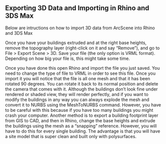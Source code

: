 ## Exporting 3D Data and Importing in Rhino and 3DS Max

Below are intructions on how to import 3D data from ArcScene into Rhino and 3DS Max

Once you have your buildings extruded and at the right base heights, remove the topography layer (right-click on it and say “Remove”), and go to File > Export Scene > 3D. Save your file (the only option is VRML format). Depending on how big your file is, this might take some time.

Once you have done this open Rhino and import the file you just saved. You need to change the type of file to VRML in order to see this file. Once you import it you will notice that the file is all one mesh and that it has been rotated 90 degrees. You can rotate it back to its normal position and delete the camera that comes with it. Although the buildings don’t look fine under rendered or shaded view, they will render perfectly, and if you want to modify the buildings in any way you can always explode the mesh and convert it to NURBS using the MeshToNURBS command. However, you have to be careful with this because if you have too many buildings you might crash your computer. Another method is to export a building footprint layer from GIS to CAD, and then in Rhino, change the base heights and extrude the buildings using the mesh as a “snapping” reference. However, you will have to do this for every single building. The advantage is that you will have a site model that is super clean and built only with polysurfaces.